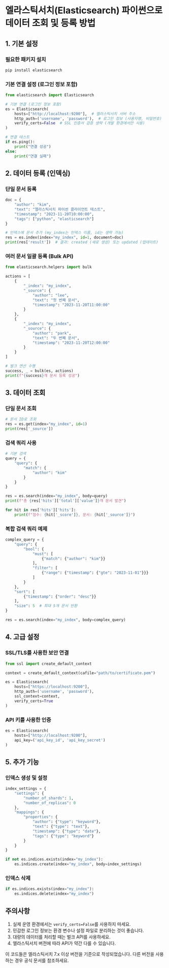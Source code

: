 # 엘라스틱서치(Elasticsearch) 파이썬으로 데이터 조회 및 등록 방법

## 1. 기본 설정

### 필요한 패키지 설치
```bash
pip install elasticsearch
```

### 기본 연결 설정 (로그인 정보 포함)
```python
from elasticsearch import Elasticsearch

# 기본 연결 (로그인 정보 포함)
es = Elasticsearch(
    hosts=["http://localhost:9200"],  # 엘라스틱서치 서버 주소
    http_auth=('username', 'password'),  # 로그인 정보 (사용자명, 비밀번호)
    verify_certs=False  # SSL 인증서 검증 생략 (개발 환경에서만 사용)
)

# 연결 테스트
if es.ping():
    print("연결 성공")
else:
    print("연결 실패")
```

## 2. 데이터 등록 (인덱싱)

### 단일 문서 등록
```python
doc = {
    "author": "kim",
    "text": "엘라스틱서치 파이썬 클라이언트 테스트",
    "timestamp": "2023-11-20T10:00:00",
    "tags": ["python", "elasticsearch"]
}

# 인덱스에 문서 추가 (my_index는 인덱스 이름, id는 생략 가능)
res = es.index(index="my_index", id=1, document=doc)
print(res['result'])  # 결과: created (새로 생성) 또는 updated (업데이트)
```

### 여러 문서 일괄 등록 (Bulk API)
```python
from elasticsearch.helpers import bulk

actions = [
    {
        "_index": "my_index",
        "_source": {
            "author": "lee",
            "text": "첫 번째 문서",
            "timestamp": "2023-11-20T11:00:00"
        }
    },
    {
        "_index": "my_index",
        "_source": {
            "author": "park",
            "text": "두 번째 문서",
            "timestamp": "2023-11-20T12:00:00"
        }
    }
]

# 벌크 연산 수행
success, _ = bulk(es, actions)
print(f"{success}개 문서 등록 성공")
```

## 3. 데이터 조회

### 단일 문서 조회
```python
# 문서 ID로 조회
res = es.get(index="my_index", id=1)
print(res['_source'])
```

### 검색 쿼리 사용
```python
# 기본 검색
query = {
    "query": {
        "match": {
            "author": "kim"
        }
    }
}

res = es.search(index="my_index", body=query)
print(f"총 {res['hits']['total']['value']}개 문서 발견")

for hit in res['hits']['hits']:
    print(f"점수: {hit['_score']}, 문서: {hit['_source']}")
```

### 복합 검색 쿼리 예제
```python
complex_query = {
    "query": {
        "bool": {
            "must": [
                {"match": {"author": "kim"}}
            ],
            "filter": [
                {"range": {"timestamp": {"gte": "2023-11-01"}}}
            ]
        }
    },
    "sort": [
        {"timestamp": {"order": "desc"}}
    ],
    "size": 5  # 최대 5개 문서 반환
}

res = es.search(index="my_index", body=complex_query)
```

## 4. 고급 설정

### SSL/TLS를 사용한 보안 연결
```python
from ssl import create_default_context

context = create_default_context(cafile="path/to/certificate.pem")

es = Elasticsearch(
    hosts=["https://localhost:9200"],
    http_auth=('username', 'password'),
    ssl_context=context,
    verify_certs=True
)
```

### API 키를 사용한 인증
```python
es = Elasticsearch(
    hosts=["http://localhost:9200"],
    api_key=('api_key_id', 'api_key_secret')
)
```

## 5. 추가 기능

### 인덱스 생성 및 설정
```python
index_settings = {
    "settings": {
        "number_of_shards": 1,
        "number_of_replicas": 0
    },
    "mappings": {
        "properties": {
            "author": {"type": "keyword"},
            "text": {"type": "text"},
            "timestamp": {"type": "date"},
            "tags": {"type": "keyword"}
        }
    }
}

if not es.indices.exists(index="my_index"):
    es.indices.create(index="my_index", body=index_settings)
```

### 인덱스 삭제
```python
if es.indices.exists(index="my_index"):
    es.indices.delete(index="my_index")
```

## 주의사항
1. 실제 운영 환경에서는 `verify_certs=False`를 사용하지 마세요.
2. 민감한 로그인 정보는 환경 변수나 설정 파일로 분리하는 것이 좋습니다.
3. 대량의 데이터를 처리할 때는 벌크 API를 사용하세요.
4. 엘라스틱서치 버전에 따라 API가 약간 다를 수 있습니다.

이 코드들은 엘라스틱서치 7.x 이상 버전을 기준으로 작성되었습니다. 다른 버전을 사용하는 경우 공식 문서를 참조하세요.